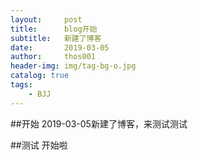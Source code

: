 ```yaml
---
layout:     post
title:      blog开始
subtitle:   新建了博客
date:       2019-03-05
author:     thos001
header-img: img/tag-bg-o.jpg
catalog: true
tags:
    - BJJ
---
```

##开始
2019-03-05新建了博客，来测试测试


##测试
开始啦

